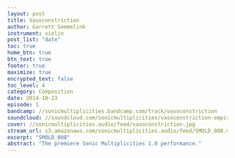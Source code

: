```yaml
---
layout: post
title: Vasoconstriction
author: Garrett Semmelink
instrument: violin
post_list: "date"
toc: true
home_btn: true
btn_text: true
footer: true
maximize: true
encrypted_text: false
toc_level: 4
category: Composition
date: 2014-10-23
episode: 1
bandcamp: //sonicmultiplicities.bandcamp.com/track/vasoconstriction
soundcloud: //soundcloud.com/sonicmultiplicities/vasoconstriction-empire
cover: //sonicmultiplicities.audio/feed/vasoconstriction.jpg
stream_url: s3.amazonaws.com/sonicmultiplicities.audio/feed/SMOLD_008.mp3
excerpt: "SMOLD_008"
abstract: "The premiere Sonic Multiplicities 1.0 performance."
---
```

